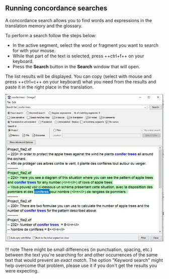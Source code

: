 ## Running concordance searches

A concordance search allows you to find words and expressions in the translation memory and the glossary. 

To perform a search follow the steps below:

  * In the active segment, select the word or fragment you want to search for with your mouse.
  * While that part of the text is selected, press ++ctrl+f++ on your keyboard. 
  * Press the **Search** button in the **Search** window that will open.

The list results will be displayed. You can copy (select with mouse and press ++ctrl+c++ on your keyboard) what you need from the results and paste it in the right place in the translation.

![](../_assets/img/38_concordance_search.jpg)

!!! note
    There might be small differences (in punctuation, spacing, etc.) between the text you're searching for and other occurrences of the same text that would prevent an *exact match*. The option "Keyword search" might help overcome that problem, please use it if you don't get the results you were expecting.